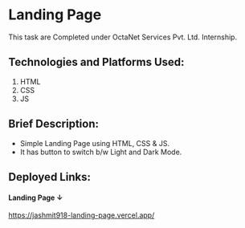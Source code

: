 # Landing Page
This task are Completed under OctaNet Services Pvt. Ltd. Internship.

## Technologies and Platforms Used:
1. HTML
2. CSS
3. JS

## Brief Description:
- Simple Landing Page using HTML, CSS & JS.
- It has button to switch b/w Light and Dark Mode.


## Deployed Links:
#### Landing Page ↓
https://jashmit918-landing-page.vercel.app/


